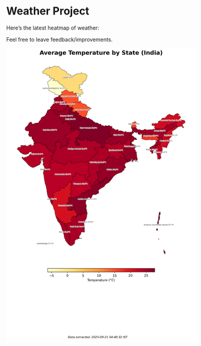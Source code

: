 # Weather Project

Here’s the latest heatmap of weather:

Feel free to leave feedback/improvements.

![India Heatmap](docs/assets/india_heatmap.png?v=CF346A)
